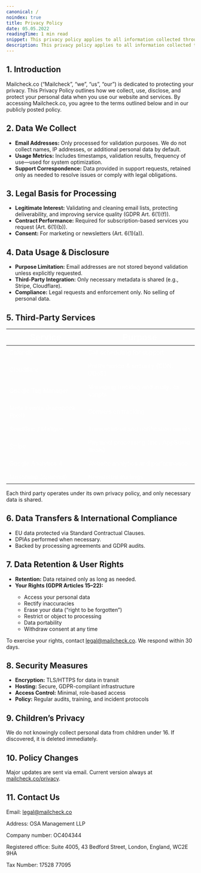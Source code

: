 ```yaml
---
canonical: /
noindex: true
title: Privacy Policy
date: 05.05.2022
readingTime: 1 min read
snippet: This privacy policy applies to all information collected through our website (such as mailcheck.co).
description: This privacy policy applies to all information collected through our website (such as mailcheck.co).
---
```


  <div class="section">
    <h2>1. Introduction</h2>
    <p>Mailcheck.co (“Mailcheck”, “we”, “us”, “our”) is dedicated to protecting your privacy. This Privacy Policy outlines how we collect, use, disclose, and protect your personal data when you use our website and services. By accessing Mailcheck.co, you agree to the terms outlined below and in our publicly posted policy.</p>
  </div>

  <div class="section">
    <h2>2. Data We Collect</h2>
    <ul>
      <li><strong>Email Addresses:</strong> Only processed for validation purposes. We do not collect names, IP addresses, or additional personal data by default.</li>
      <li><strong>Usage Metrics:</strong> Includes timestamps, validation results, frequency of use—used for system optimization.</li>
      <li><strong>Support Correspondence:</strong> Data provided in support requests, retained only as needed to resolve issues or comply with legal obligations.</li>
    </ul>
  </div>

  <div class="section">
    <h2>3. Legal Basis for Processing</h2>
    <ul>
      <li><strong>Legitimate Interest:</strong> Validating and cleaning email lists, protecting deliverability, and improving service quality (GDPR Art. 6(1)(f)).</li>
      <li><strong>Contract Performance:</strong> Required for subscription-based services you request (Art. 6(1)(b)).</li>
      <li><strong>Consent:</strong> For marketing or newsletters (Art. 6(1)(a)).</li>
    </ul>
  </div>

  <div class="section">
    <h2>4. Data Usage & Disclosure</h2>
    <ul>
      <li><strong>Purpose Limitation:</strong> Email addresses are not stored beyond validation unless explicitly requested.</li>
      <li><strong>Third-Party Integration:</strong> Only necessary metadata is shared (e.g., Stripe, Cloudflare).</li>
      <li><strong>Compliance:</strong> Legal requests and enforcement only. No selling of personal data.</li>
    </ul>
  </div>

  <div class="section">
  <h2>5. Third-Party Services</h2>
  <table class="services-table">
  <thead>
    <tr>
      <th>Service</th>
      <th>Purpose</th>
    </tr>
  </thead>
  <tbody>
    <tr>
      <td>Calendly</td>
      <td>Call scheduling for support</td>
    </tr>
    <tr>
      <td>Cloudflare</td>
      <td>Performance & security (CDN, DDoS)</td>
    </tr>
    <tr>
      <td>Google Tag Manager</td>
      <td>Managing tracking and analytics scripts</td>
    </tr>
    <tr>
      <td>Meta Events (Facebook Pixel)</td>
      <td>Conversion tracking</td>
    </tr>
    <tr>
      <td>SendGrid / Mailgun</td>
      <td>Transactional and notification emails</td>
    </tr>
    <tr>
      <td>Stripe</td>
      <td>Payment processing (incl. AppSumo deals)</td>
    </tr>
    <tr>
      <td>Google Analytics 4</td>
      <td>Website analytics and performance</td>
    </tr>
    <tr>
      <td>Mailchimp (optional)</td>
      <td>Newsletter mailings</td>
    </tr>
  </tbody>
</table>

  <p>Each third party operates under its own privacy policy, and only necessary data is shared.</p>
</div>

  <div class="section">
    <h2>6. Data Transfers & International Compliance</h2>
    <ul>
      <li>EU data protected via Standard Contractual Clauses.</li>
      <li>DPIAs performed when necessary.</li>
      <li>Backed by processing agreements and GDPR audits.</li>
    </ul>
  </div>

  <div class="section">
    <h2>7. Data Retention & User Rights</h2>
    <ul>
    <li><strong>Retention:</strong> Data retained only as long as needed.</li>
    <li><strong>Your Rights (GDPR Articles 15–22):</strong></li>
    <ul>
      <li>Access your personal data</li>
      <li>Rectify inaccuracies</li>
      <li>Erase your data (“right to be forgotten”)</li>
      <li>Restrict or object to processing</li>
      <li>Data portability</li>
      <li>Withdraw consent at any time</li>
    </ul>
    </ul>
    <p>To exercise your rights, contact <a href="mailto:legal@mailcheck.co">legal@mailcheck.co</a>. We respond within 30 days.</p>
  </div>

  <div class="section">
    <h2>8. Security Measures</h2>
    <ul>
      <li><strong>Encryption:</strong> TLS/HTTPS for data in transit</li>
      <li><strong>Hosting:</strong> Secure, GDPR-compliant infrastructure</li>
      <li><strong>Access Control:</strong> Minimal, role-based access</li>
      <li><strong>Policy:</strong> Regular audits, training, and incident protocols</li>
    </ul>
  </div>

  <div class="section">
    <h2>9. Children’s Privacy</h2>
    <p>We do not knowingly collect personal data from children under 16. If discovered, it is deleted immediately.</p>
  </div>

  <div class="section">
    <h2>10. Policy Changes</h2>
    <p>Major updates are sent via email. Current version always at <a href="https://mailcheck.co/privacy">mailcheck.co/privacy</a>.</p>
  </div>

  <div class="section">
    <h2>11. Contact Us</h2>
    <p>Email: <a href="mailto:legal@mailcheck.co">legal@mailcheck.co</a></p>
    <p>Address: OSA Management LLP</p>
    <p>Company number: OC404344</p>
    <p>Registered office: Suite 4005, 43 Bedford Street, London, England, WC2E 9HA</p>
    <p>Tax Number: 17528 77095</p>
  </div>
<style> 
.services-table {
  width: 100%;
  border-collapse: collapse;
  color: #ffffff;
}
.services-table th,
.services-table td {
  padding: 8px;
  text-align: left;
}
.services-table thead th {
  font-weight: bold;
  font-size: 1.4em;
  text-align: center;
}
</style>
